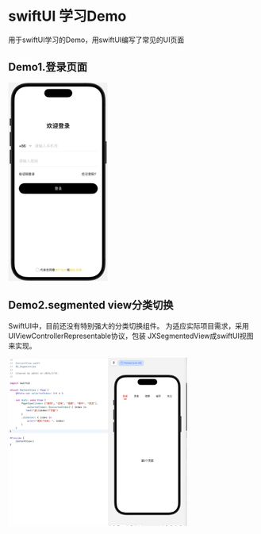 # swiftUI 学习Demo
用于swiftUI学习的Demo，用swiftUI编写了常见的UI页面
## Demo1.登录页面
<img src="01_Login/Login.png" alt="登录" width="200" height="400">

## Demo2.segmented view分类切换
SwiftUI中，目前还没有特别强大的分类切换组件。 为适应实际项目需求，采用UIViewControllerRepresentable协议，包装 JXSegmentedView成swiftUI视图来实现。

<img src="02_SegmentView/segment.png" alt="分类切换" width="360" height="340">
